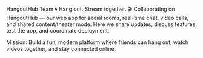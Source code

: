 HangoutHub Team 🌀
Hang out. Stream together. 🎬
Collaborating on HangoutHub — our web app for social rooms, real-time chat, video calls, and shared content/theater mode.
Here we share updates, discuss features, test the app, and coordinate deployment.

Mission: Build a fun, modern platform where friends can hang out, watch videos together, and stay connected online.
